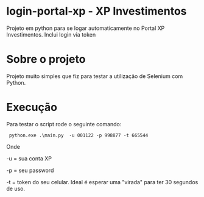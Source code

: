 # login-portal-xp - XP Investimentos
Projeto em python para se logar automaticamente no Portal XP Investimentos. Inclui login via token

# Sobre o projeto
Projeto muito simples que fiz para testar a utilização de Selenium com Python.


# Execução
Para testar o script rode o seguinte comando:

```
 python.exe .\main.py  -u 001122 -p 998877 -t 665544
```

Onde

-u = sua conta XP

-p = seu password

-t = token do seu celular. Ideal é esperar uma "virada" para ter 30 segundos de uso.

